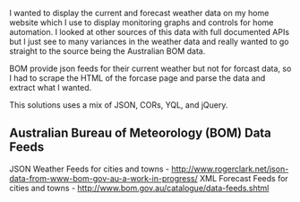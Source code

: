 I wanted to display the current and forecast weather data on my home website which I use to display monitoring graphs and controls for home automation. I looked at other sources of this data with full documented APIs but I just see to many variances in the weather data and really wanted to go straight to the source being the Australian BOM data.

BOM provide json feeds for their current weather but not for forcast data, so I had to scrape the HTML of the forcase page and parse the data and extract what I wanted.

This solutions uses a mix of JSON, CORs, YQL, and jQuery.

## Australian Bureau of Meteorology (BOM) Data Feeds
JSON Weather Feeds for cities and towns - http://www.rogerclark.net/json-data-from-www-bom-gov-au-a-work-in-progress/
XML Forecast Feeds for cities and towns - http://www.bom.gov.au/catalogue/data-feeds.shtml
